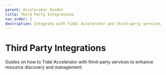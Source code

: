 ```yaml
---
parent: Accelerator Guides
title: Third Party Integrations
nav_order: 2
description: Integrate with Tidal Accelerator and third-party services
---
```


# Third Party Integrations
Guides on how to Tidal Accelerator with third-party services to
enhance resource discovery and management.
